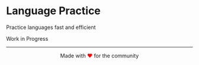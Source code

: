 # Language Practice

Practice languages fast and efficient

Work in Progress

---

<p align="center">Made with <span style="color: red">♥</span> for the community</p>
